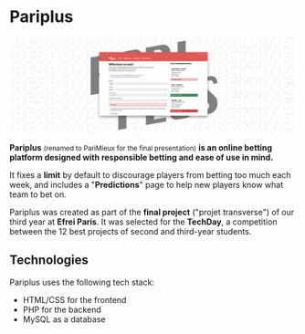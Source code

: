 # Pariplus

![](readme_assets/pariplus_header.png)

**Pariplus** <small>(renamed to PariMieux for the final presentation)</small> **is an online betting platform designed with responsible betting and ease of use in mind.**

It fixes a **limit** by default to discourage players from betting too much each week, and includes a "**Predictions**" page to help new players know what team to bet on.

Pariplus was created as part of the **final project** ("projet transverse") of our third year at **Efrei Paris**. It was selected for the **TechDay**, a competition between the 12 best projects of second and third-year students.

## Technologies

Pariplus uses the following tech stack:

- HTML/CSS for the frontend
- PHP for the backend
- MySQL as a database
